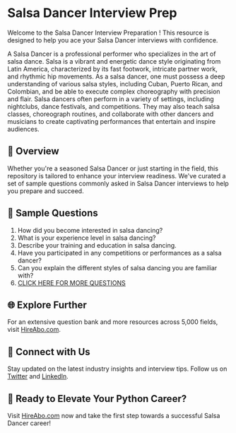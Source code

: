 # Salsa Dancer Interview Prep

Welcome to the Salsa Dancer Interview Preparation ! This resource is designed to help you ace your Salsa Dancer interviews with confidence.

A Salsa Dancer is a professional performer who specializes in the art of salsa dance. Salsa is a vibrant and energetic dance style originating from Latin America, characterized by its fast footwork, intricate partner work, and rhythmic hip movements. As a salsa dancer, one must possess a deep understanding of various salsa styles, including Cuban, Puerto Rican, and Colombian, and be able to execute complex choreography with precision and flair. Salsa dancers often perform in a variety of settings, including nightclubs, dance festivals, and competitions. They may also teach salsa classes, choreograph routines, and collaborate with other dancers and musicians to create captivating performances that entertain and inspire audiences.

## 🚀 Overview

Whether you're a seasoned Salsa Dancer or just starting in the field, this repository is tailored to enhance your interview readiness. We've curated a set of sample questions commonly asked in Salsa Dancer interviews to help you prepare and succeed.

## 📝 Sample Questions

1. How did you become interested in salsa dancing?
2. What is your experience level in salsa dancing?
3. Describe your training and education in salsa dancing.
4. Have you participated in any competitions or performances as a salsa dancer?
5. Can you explain the different styles of salsa dancing you are familiar with?
6. [CLICK HERE FOR MORE QUESTIONS](https://hireabo.com/job/16_4_9/Salsa%20Dancer)

## 🌐 Explore Further

For an extensive question bank and more resources across 5,000 fields, visit [HireAbo.com](https://www.hireabo.com).

## 📱 Connect with Us

Stay updated on the latest industry insights and interview tips. Follow us on [Twitter](https://twitter.com/hireabo) and [LinkedIn](https://www.linkedin.com/in/hire-abo-3609972a8/).

## 🚀 Ready to Elevate Your Python Career?

Visit [HireAbo.com](https://www.hireabo.com) now and take the first step towards a successful Salsa Dancer career!